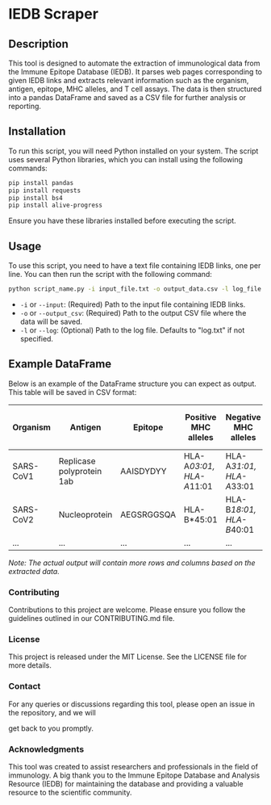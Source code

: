 # IEDB Scraper

## Description

This tool is designed to automate the extraction of immunological data from the Immune Epitope Database (IEDB). It parses web pages corresponding to given IEDB links and extracts relevant information such as the organism, antigen, epitope, MHC alleles, and T cell assays. The data is then structured into a pandas DataFrame and saved as a CSV file for further analysis or reporting.

## Installation

To run this script, you will need Python installed on your system. The script uses several Python libraries, which you can install using the following commands:

```bash
pip install pandas
pip install requests
pip install bs4
pip install alive-progress
```

Ensure you have these libraries installed before executing the script.


## Usage

To use this script, you need to have a text file containing IEDB links, one per line. You can then run the script with the following command:

```bash
python script_name.py -i input_file.txt -o output_data.csv -l log_file.txt
```

- `-i` or `--input`: (Required) Path to the input file containing IEDB links.
- `-o` or `--output_csv`: (Required) Path to the output CSV file where the data will be saved.
- `-l` or `--log`: (Optional) Path to the log file. Defaults to "log.txt" if not specified.

## Example DataFrame

Below is an example of the DataFrame structure you can expect as output. This table will be saved in CSV format:

| Organism   | Antigen             | Epitope            | Positive MHC alleles         | Negative MHC alleles         | Total response T cell assay(s) | Qualitative binding | T cell binding | IFNg release | Source                               |
|------------|---------------------|--------------------|-----------------------------|-----------------------------|--------------------------------|---------------------|----------------|--------------|--------------------------------------|
| SARS-CoV1  | Replicase polyprotein 1ab | AAISDYDYY          | HLA-A*03:01, HLA-A*11:01    | HLA-A*31:01, HLA-A*33:01    | 1                              | 1/1                 | NaN            | NaN          | https://www.iedb.org/epitope/234     |
| SARS-CoV2  | Nucleoprotein       | AEGSRGGSQA         | HLA-B*45:01                 | HLA-B*18:01, HLA-B*40:01    | 1                              | NaN                 | 3/3            | NaN          | https://www.iedb.org/epitope/956     |
| ...        | ...                 | ...                | ...                         | ...                         | ...                            |



*Note: The actual output will contain more rows and columns based on the extracted data.*

### Contributing

Contributions to this project are welcome. Please ensure you follow the guidelines outlined in our CONTRIBUTING.md file.

### License

This project is released under the MIT License. See the LICENSE file for more details.

### Contact

For any queries or discussions regarding this tool, please open an issue in the repository, and we will

get back to you promptly.

### Acknowledgments

This tool was created to assist researchers and professionals in the field of immunology. A big thank you to the Immune Epitope Database and Analysis Resource (IEDB) for maintaining the database and providing a valuable resource to the scientific community.